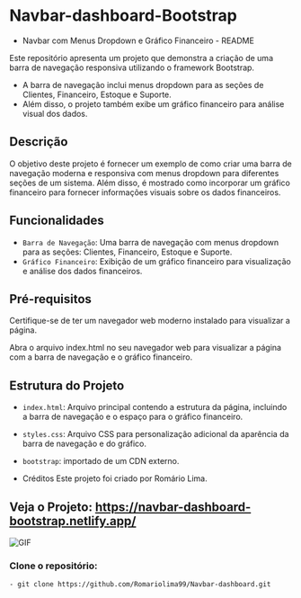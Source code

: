 # Navbar-dashboard-Bootstrap

- Navbar com Menus Dropdown e Gráfico Financeiro - README

Este repositório apresenta um projeto que demonstra a criação de uma barra de navegação responsiva utilizando o framework Bootstrap. 
- A barra de navegação inclui menus dropdown para as seções de Clientes, Financeiro, Estoque e Suporte. 
- Além disso, o projeto também exibe um gráfico financeiro para análise visual dos dados.

## Descrição
O objetivo deste projeto é fornecer um exemplo de como criar uma barra de navegação moderna e responsiva com menus dropdown para diferentes seções de um sistema. 
Além disso, é mostrado como incorporar um gráfico financeiro para fornecer informações visuais sobre os dados financeiros.

## Funcionalidades
- `Barra de Navegação`: Uma barra de navegação com menus dropdown para as seções: Clientes, Financeiro, Estoque e Suporte.
- `Gráfico Financeiro`: Exibição de um gráfico financeiro para visualização e análise dos dados financeiros.

## Pré-requisitos
Certifique-se de ter um navegador web moderno instalado para visualizar a página.

Abra o arquivo index.html no seu navegador web para visualizar a página com a barra de navegação e o gráfico financeiro.

## Estrutura do Projeto
- `index.html`: Arquivo principal contendo a estrutura da página, incluindo a barra de navegação e o espaço para o gráfico financeiro.
- `styles.css`: Arquivo CSS para personalização adicional da aparência da barra de navegação e do gráfico.
- `bootstrap`: importado de um CDN externo.

- Créditos
Este projeto foi criado por Romário Lima.

## Veja o Projeto: https://navbar-dashboard-bootstrap.netlify.app/


<img src="https://i.imgur.com/G10iaWm.png" alt="GIF" data-canonical-src="https://i.imgur.com/G10iaWm.png" style="max-width: 50%;">


### Clone o repositório:

```
- git clone https://github.com/Romariolima99/Navbar-dashboard.git

 ```


